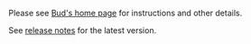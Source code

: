 Please see [Bud's home page](http://bud.urbas.si/) for instructions and other details.

See [release notes](RELEASE_NOTES.md) for the latest version.